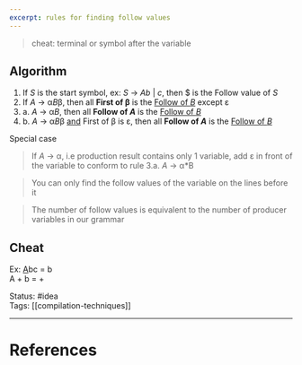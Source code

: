 ```yaml
---
excerpt: rules for finding follow values
---
```

> cheat: terminal or symbol after the variable
## Algorithm
1. If *S* is the start symbol, 
   ex: *S* -> *Ab* | *c*, then $ is the Follow value of *S*
2. If *A* -> α*B*β, then all **First of β** is the <u>Follow of *B*</u> except ε
3. a. *A* -> α*B*, then all **Follow of *A*** is the <u>Follow of *B*</u>
3. b. *A* -> α*B*β <u>and</u> First of β is ε, then all **Follow of *A*** is the <u>Follow of *B*</u>

Special case
> If *A* -> α, i.e production result contains only 1 variable, add ε in front of the variable to conform to rule 3.a. *A* -> α*B

> You can only find the follow values of the variable on the lines before it

> The number of follow values is equivalent to the number of producer variables in our grammar
## Cheat
Ex: 
<u>A</u>bc = b   
A + b = +  

Status: #idea  
Tags: [[compilation-techniques]]  

---
# References
